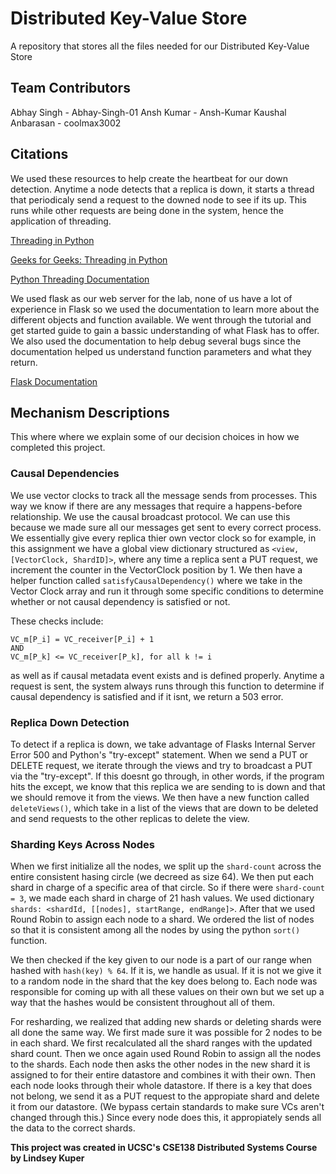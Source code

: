 # Distributed Key-Value Store

A repository that stores all the files needed for our Distributed Key-Value Store

## Team Contributors

Abhay Singh - Abhay-Singh-01
Ansh Kumar - Ansh-Kumar
Kaushal Anbarasan - coolmax3002

## Citations
We used these resources to help create the heartbeat for our down detection. Anytime a node detects that a replica is down, it starts a thread that periodicaly send a request to the downed node to see if its up. This runs while other requests are being done in the system, hence the application of threading.

[Threading in Python](https://realpython.com/intro-to-python-threading/)

[Geeks for Geeks: Threading in Python](https://www.geeksforgeeks.org/multithreading-python-set-1/)

[Python Threading Documentation](https://docs.python.org/3/library/threading.html)

We used flask as our web server for the lab, none of us have a lot of experience in Flask so we used the documentation to learn more about the different objects and function available. We went through the tutorial and get started guide to gain a bassic understanding of what Flask has to offer. We also used the documentation to help debug several bugs since the documentation helped us understand function parameters and what they return. 

[Flask Documentation](https://flask.palletsprojects.com/en/3.0.x/)

## Mechanism Descriptions

This where where we explain some of our decision choices in how we completed this project.

### Causal Dependencies

We use vector clocks to track all the message sends from processes. This way we know if there are any messages that require a happens-before relationship. We use the causal broadcast protocol. We can use this because we made sure all our messages get sent to every correct process. We essentially give every replica thier own vector clock so for example, in this assignment we have a global view dictionary structured as `<view, [VectorClock, ShardID]>`, where any time a replica sent a PUT request, we increment the counter in the VectorClock position by 1. We then have a helper function called `satisfyCausalDependency()` where we take in the Vector Clock array and run it through some specific conditions to determine whether or not causal dependency is satisfied or not.

These checks include:

	VC_m[P_i] = VC_receiver[P_i] + 1
	AND
	VC_m[P_k] <= VC_receiver[P_k], for all k != i

as well as if causal metadata event exists and is defined properly. Anytime a request is sent, the system always runs through this function to determine if causal dependency is satisfied and if it isnt, we return a 503 error.

### Replica Down Detection

To detect if a replica is down, we take advantage of Flasks Internal Server Error 500 and Python's "try-except" statement. When we send a PUT or DELETE request, we iterate through the views and try to broadcast a PUT via the "try-except". If this doesnt go through, in other words, if the program hits the except, we know that this replica we are sending to is down and that we should remove it from the views. We then have a new function called `deleteViews()`, which take in a list of the views that are down to be deleted and send requests to the other replicas to delete the view.

### Sharding Keys Across Nodes

When we first initialize all the nodes, we split up the `shard-count` across the entire consistent hasing circle (we decreed as size 64). We then put each shard in charge of a specific area of that circle. So if there were `shard-count = 3`, we made each shard in charge of 21 hash values. We used dictionary `shards: <shardId, [[nodes], startRange, endRange]>`. After that we used Round Robin to assign each node to a shard. We ordered the list of nodes so that it is consistent among all the nodes by using the python `sort()` function. 

We then checked if the key given to our node is a part of our range when hashed with `hash(key) % 64`. If it is, we handle as usual. If it is not we give it to a random node in the shard that the key does belong to. Each node was responsible for coming up with all these values on their own but we set up a way that the hashes would be consistent throughout all of them.

For resharding, we realized that adding new shards or deleting shards were all done the same way. We first made sure it was possible for 2 nodes to be in each shard. We first recalculated all the shard ranges with the updated shard count. Then we once again used Round Robin to assign all the nodes to the shards. Each node then asks the other nodes in the new shard it is assigned to for their entire datastore and combines it with their own. Then each node looks through their whole datastore. If there is a key that does not belong, we send it as a PUT request to the appropiate shard and delete it from our datastore. (We bypass certain standards to make sure VCs aren't changed through this.) Since every node does this, it appropiately sends all the data to the correct shards.

**This project was created in UCSC's CSE138 Distributed Systems Course by Lindsey Kuper**


